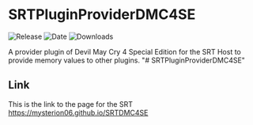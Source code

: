 # SRTPluginProviderDMC4SE

![Release](https://img.shields.io/github/v/release/Mysterion06/SRTPluginProviderDMC4SE?label=current%20release&style=for-the-badge)
![Date](https://img.shields.io/github/release-date/Mysterion06/SRTPluginProviderDMC4SE?style=for-the-badge)
![Downloads](https://img.shields.io/github/downloads/Mysterion06/SRTPluginProviderDMC4SE/total?color=%23007EC6&style=for-the-badge)

A provider plugin of Devil May Cry 4 Special Edition for the SRT Host to provide memory values to other plugins.
"# SRTPluginProviderDMC4SE" 

## Link

This is the link to the page for the SRT https://mysterion06.github.io/SRTDMC4SE
